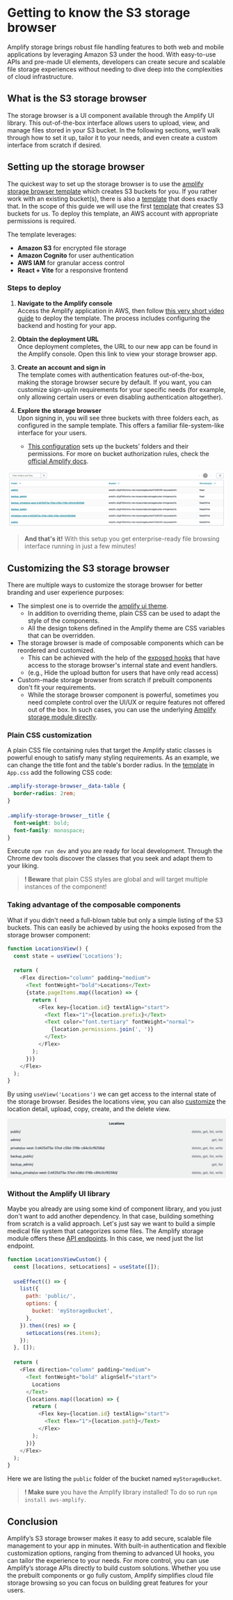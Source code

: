 # Getting to know the S3 storage browser

Amplify storage brings robust file handling features to both web and mobile applications by leveraging Amazon S3 under the hood. With easy-to-use APIs and pre-made UI elements, developers can create secure and scalable file storage experiences without needing to dive deep into the complexities of cloud infrastructure.

## What is the S3 storage browser
   
The storage browser is a UI component available through the Amplify UI library. This out-of-the-box interface allows users to upload, view, and manage files stored in your S3 bucket. In the following sections, we’ll walk through how to set it up, tailor it to your needs, and even create a custom interface from scratch if desired.

## Setting up the storage browser

The quickest way to set up the storage browser is to use the [amplify storage browser template](https://github.com/aws-samples/sample-amplify-storage-browser) which creates S3 buckets for you. If you rather work with an existing bucket(s), there is also a [template](https://github.com/aws-samples/sample-amplify-storage-browser/tree/sample/amplify-auth-with-existing-bucket) that does exactly that. In the scope of this guide we will use the first [template](https://github.com/aws-samples/sample-amplify-storage-browser) that creates S3 buckets for us.
To deploy this template, an AWS account with appropriate permissions is required.

The template leverages:
- **Amazon S3** for encrypted file storage
- **Amazon Cognito** for user authentication
- **AWS IAM** for granular access control
- **React + Vite** for a responsive frontend


### Steps to deploy

1. **Navigate to the Amplify console**  
   Access the Amplify application in AWS, then follow [this very short video guide](https://docs.amplify.aws/images/gen2/getting-started/react/deploy.mp4) to deploy the template. The process includes configuring the backend and hosting for your app.

2. **Obtain the deployment URL**  
   Once deployment completes, the URL to our new app can be found in the Amplify console. Open this link to view your storage browser app.

3. **Create an account and sign in**  
   The template comes with authentication features out-of-the-box, making the storage browser secure by default. If you want, you can customize sign-up/in requirements for your specific needs (for example, only allowing certain users or even disabling authentication altogether).

4. **Explore the storage browser**  
   Upon signing in, you will see three buckets with three folders each, as configured in the sample template. This offers a familiar file-system-like interface for your users.
   - [This configuration](https://github.com/aws-samples/sample-amplify-storage-browser/blob/main/amplify/storage/resource.ts) sets up the buckets' folders and their permissions. For more on bucket authorization rules, check the [official Amplify docs](https://docs.amplify.aws/react/build-a-backend/storage/authorization/).

![Storage browser for S3](./browser.png)

> **And that's it!** With this setup you get enterprise-ready file browsing interface running in just a few minutes!

## Customizing the S3 storage browser

There are multiple ways to customize the storage browser for better branding and user experience purposes:

- The simplest one is to override the [amplify ui theme](https://ui.docs.amplify.aws/react/theming#theme-object).
   - In addition to overriding theme, plain CSS can be used to adapt the style of the components.
   - All the design tokens defined in the Amplify theme are CSS variables that can be overridden.
- The storage browser is made of composable components which can be reordered and customized.
   - This can be achieved with the help of the [exposed hooks](https://ui.docs.amplify.aws/react/connected-components/storage/storage-browser#view-reference) that have access to the storage browser's internal state and event handlers.
   - (e.g., Hide the upload button for users that have only read access)
- Custom-made storage browser from scratch if prebuilt components don't fit your requirements.
   - While the storage browser component is powerful, sometimes you need complete control over the UI/UX or require features not offered out of the box. In such cases, you can use the underlying [Amplify storage module directly](https://docs.amplify.aws/javascript/build-a-backend/storage/reference/).

### Plain CSS customization

A plain CSS file containing rules that target the Amplify static classes is powerful enough to satisfy many styling requirements. As an example,
we can change the title font and the table's border radius. In the [template](https://github.com/aws-samples/sample-amplify-storage-browser) in `App.css` add the following CSS code:

```css
.amplify-storage-browser__data-table {
  border-radius: 2rem;
}

.amplify-storage-browser__title {
  font-weight: bold;
  font-family: monospace;
}
```

Execute `npm run dev` and you are ready for local development. Through the Chrome dev tools discover the classes that you seek and adapt them to your liking.

> **! Beware** that plain CSS styles are global and will target multiple instances of the component!

### Taking advantage of the composable components

What if you didn't need a full-blown table but only a simple listing of the S3 buckets. This can easily be achieved by using the hooks exposed from the storage browser component:

```javascript
function LocationsView() {
  const state = useView('Locations');

  return (
    <Flex direction="column" padding="medium">
      <Text fontWeight="bold">Locations</Text>
      {state.pageItems.map((location) => {
        return (
          <Flex key={location.id} textAlign="start">
            <Text flex="1">{location.prefix}</Text>
            <Text color="font.tertiary" fontWeight="normal">
              {location.permissions.join(', ')}
            </Text>
          </Flex>
        );
      })}
    </Flex>
  );
}
```

By using `useView('Locations')` we can get access to the internal state of the storage browser. Besides the locations view, you can also [customize](https://ui.docs.amplify.aws/react/connected-components/storage/storage-browser#custom-ui) the location detail, upload, copy, create, and the delete view.

![Storage browser for S3](./simple-listing.png)

### Without the Amplify UI library

Maybe you already are using some kind of component library, and you just don't want to add another dependency. In that case, building something from scratch is a valid approach. Let's just say we want to build a simple medical file system that categorizes some files.
The Amplify storage module offers these [API endpoints](https://docs.amplify.aws/javascript/build-a-backend/storage/reference/). In this case, we need just the list endpoint.

```javascript
function LocationsViewCustom() {
  const [locations, setLocations] = useState([]);

  useEffect(() => {
    list({
      path: 'public/',
      options: {
        bucket: 'myStorageBucket',
      },
    }).then((res) => {
      setLocations(res.items);
    });
  }, []);

  return (
    <Flex direction="column" padding="medium">
      <Text fontWeight="bold" alignSelf="start">
        Locations
      </Text>
      {locations.map((location) => {
        return (
          <Flex key={location.id} textAlign="start">
            <Text flex="1">{location.path}</Text>
          </Flex>
        );
      })}
    </Flex>
  );
}
```

Here we are listing the `public` folder of the bucket named `myStorageBucket`.

> **! Make sure** you have the Amplify library installed! To do so run `npm install aws-amplify.`

## Conclusion

Amplify’s S3 storage browser makes it easy to add secure, scalable file management to your app in minutes. With built-in authentication and flexible customization options, ranging from theming to advanced UI hooks, you can tailor the experience to your needs. For more control, you can use Amplify’s storage APIs directly to build custom solutions. Whether you use the prebuilt components or go fully custom, Amplify simplifies cloud file storage browsing so you can focus on building great features for your users.

